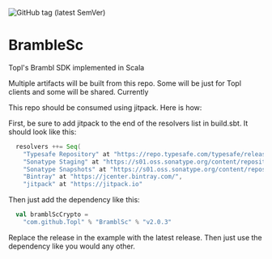 ![GitHub tag (latest SemVer)](https://img.shields.io/github/v/tag/topl/bramblsc?label=release&sort=semver&style=plastic)

# BrambleSc
Topl's Brambl SDK implemented in Scala

Multiple artifacts will be built from this repo. Some will be just for Topl clients and some will be shared. Currently 

This repo should be consumed using jitpack. Here is how:

First, be sure to add jitpack to the end of the resolvers list in build.sbt. It should look like this:
```sbt
  resolvers ++= Seq(
    "Typesafe Repository" at "https://repo.typesafe.com/typesafe/releases/",
    "Sonatype Staging" at "https://s01.oss.sonatype.org/content/repositories/staging",
    "Sonatype Snapshots" at "https://s01.oss.sonatype.org/content/repositories/snapshots/",
    "Bintray" at "https://jcenter.bintray.com/",
    "jitpack" at "https://jitpack.io"
```

Then just add the dependency like this:
```sbt
  val bramblScCrypto =
    "com.github.Topl" % "BramblSc" % "v2.0.3"
```

Replace the release in the example with the latest release. Then just use the dependency like you would any other.
